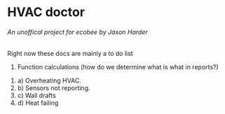 <h1>HVAC doctor</h1>

<H6>An unoffical project for ecobee by Jason Harder </h6> 

Right now these docs are mainly a to do list 


1) Function calculations (how do we determine what is what in reports?)
<ol>
  <li>a) Overheating HVAC. </li>
  <li>b) Sensors not reporting. </li>
  <li>c) Wall drafts </li> 
  <li>d) Heat failing </li>
</ul>
